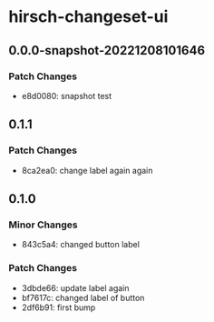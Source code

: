 # hirsch-changeset-ui

## 0.0.0-snapshot-20221208101646

### Patch Changes

- e8d0080: snapshot test

## 0.1.1

### Patch Changes

- 8ca2ea0: change label again again

## 0.1.0

### Minor Changes

- 843c5a4: changed button label

### Patch Changes

- 3dbde66: update label again
- bf7617c: changed label of button
- 2df6b91: first bump
